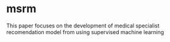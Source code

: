 # msrm
This paper focuses on the development of medical specialist recomendation model from using supervised machine learning
